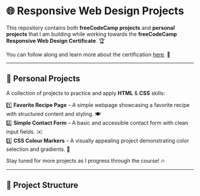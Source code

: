 # 🌐 Responsive Web Design Projects

This repository contains both **freeCodeCamp projects** and **personal projects** that I am building while working towards the **freeCodeCamp Responsive Web Design Certificate**. 🏆

You can follow along and learn more about the certification [here](https://www.freecodecamp.org/learn/2022/responsive-web-design/). 🚀

---

## 📌 Personal Projects

A collection of projects to practice and apply **HTML** & **CSS** skills:

1️⃣ **Favorite Recipe Page** – A simple webpage showcasing a favorite recipe with structured content and styling. 🍽️  
2️⃣ **Simple Contact Form** – A basic and accessible contact form with clean input fields. ✉️  
3️⃣ **CSS Colour Markers** – A visually appealing project demonstrating color selection and gradients. 🎨

Stay tuned for more projects as I progress through the course! 🔥

---

## 📂 Project Structure
